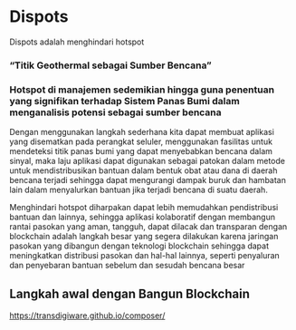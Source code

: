 # Dispots
Dispots adalah menghindari hotspot
### “Titik Geothermal sebagai Sumber Bencana”
### Hotspot di manajemen sedemikian hingga guna penentuan yang signifikan terhadap Sistem Panas Bumi dalam menganalisis potensi sebagai sumber bencana
Dengan menggunakan langkah sederhana kita dapat membuat aplikasi yang disematkan pada perangkat seluler, menggunakan fasilitas untuk mendeteksi titik panas bumi yang dapat menyebabkan bencana dalam sinyal, maka laju aplikasi dapat digunakan sebagai patokan dalam metode untuk mendistribusikan bantuan dalam bentuk obat atau dana di daerah bencana terjadi sehingga dapat mengurangi dampak buruk dan hambatan lain dalam menyalurkan bantuan jika terjadi bencana di suatu daerah.

Menghindari hotspot diharpakan dapat lebih memudahkan pendistribusi bantuan dan lainnya, sehingga aplikasi kolaboratif dengan membangun rantai pasokan yang aman, tangguh, dapat dilacak dan transparan dengan blockchain adalah langkah besar yang segera dilakukan karena jaringan pasokan yang dibangun dengan teknologi blockchain sehingga dapat meningkatkan distribusi pasokan dan hal-hal lainnya, seperti penyaluran dan penyebaran bantuan sebelum dan sesudah bencana besar
## Langkah awal dengan Bangun Blockchain
https://transdigiware.github.io/composer/

